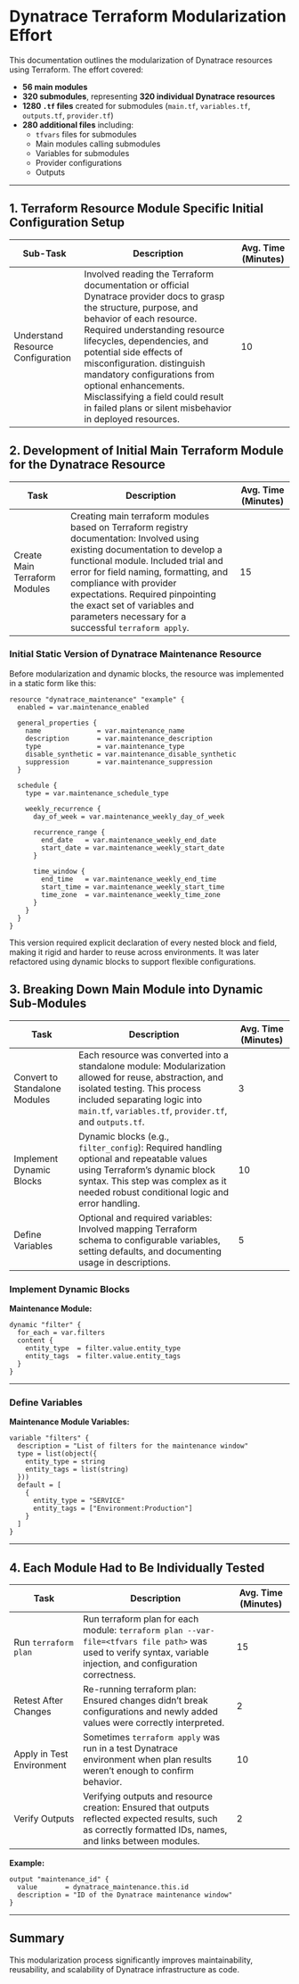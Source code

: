 # Dynatrace Terraform Modularization Effort

This documentation outlines the modularization of Dynatrace resources using Terraform. The effort covered:

- **56 main modules**
- **320 submodules**, representing **320 individual Dynatrace resources**
- **1280 `.tf` files** created for submodules (`main.tf`, `variables.tf`, `outputs.tf`, `provider.tf`)
- **280 additional files** including:
  - `tfvars` files for submodules
  - Main modules calling submodules
  - Variables for submodules
  - Provider configurations
  - Outputs

---

## 1. Terraform Resource Module Specific Initial Configuration Setup

| Sub-Task | Description | Avg. Time (Minutes) |
|----------|-------------|---------------------|
| Understand Resource Configuration | Involved reading the Terraform documentation or official Dynatrace provider docs to grasp the structure, purpose, and behavior of each resource. Required understanding resource lifecycles, dependencies, and potential side effects of misconfiguration. distinguish mandatory configurations from optional enhancements. Misclassifying a field could result in failed plans or silent misbehavior in deployed resources. | 10 |





## 2. Development of Initial Main Terraform Module for the Dynatrace Resource

| Task | Description | Avg. Time (Minutes) |
|------|-------------|---------------------|
| Create Main Terraform Modules | Creating main terraform modules based on Terraform registry documentation: Involved using existing documentation to develop a functional module. Included trial and error for field naming, formatting, and compliance with provider expectations. Required pinpointing the exact set of variables and parameters necessary for a successful `terraform apply`.  | 15 |

###  Initial Static Version of Dynatrace Maintenance Resource

Before modularization and dynamic blocks, the resource was implemented in a static form like this:

```hcl
resource "dynatrace_maintenance" "example" {
  enabled = var.maintenance_enabled

  general_properties {
    name              = var.maintenance_name
    description       = var.maintenance_description
    type              = var.maintenance_type
    disable_synthetic = var.maintenance_disable_synthetic
    suppression       = var.maintenance_suppression
  }

  schedule {
    type = var.maintenance_schedule_type

    weekly_recurrence {
      day_of_week = var.maintenance_weekly_day_of_week

      recurrence_range {
        end_date   = var.maintenance_weekly_end_date
        start_date = var.maintenance_weekly_start_date
      }

      time_window {
        end_time   = var.maintenance_weekly_end_time
        start_time = var.maintenance_weekly_start_time
        time_zone  = var.maintenance_weekly_time_zone
      }
    }
  }
}
```

This version required explicit declaration of every nested block and field, making it rigid and harder to reuse across environments. It was later refactored using dynamic blocks to support flexible configurations.



## 3. Breaking Down Main Module into Dynamic Sub-Modules

| Task | Description | Avg. Time (Minutes) |
|------|-------------|---------------------|
| Convert to Standalone Modules | Each resource was converted into a standalone module: Modularization allowed for reuse, abstraction, and isolated testing. This process included separating logic into `main.tf`, `variables.tf`, `provider.tf`, and `outputs.tf`. | 3 |
| Implement Dynamic Blocks | Dynamic blocks (e.g., `filter_config`): Required handling optional and repeatable values using Terraform’s dynamic block syntax. This step was complex as it needed robust conditional logic and error handling. | 10 |
| Define Variables | Optional and required variables: Involved mapping Terraform schema to configurable variables, setting defaults, and documenting usage in descriptions. | 5 |

###  Implement Dynamic Blocks



**Maintenance Module:**
```hcl
dynamic "filter" {
  for_each = var.filters
  content {
    entity_type  = filter.value.entity_type
    entity_tags  = filter.value.entity_tags
  }
}
```

---

###  Define Variables


**Maintenance Module Variables:**
```hcl
variable "filters" {
  description = "List of filters for the maintenance window"
  type = list(object({
    entity_type = string
    entity_tags = list(string)
  }))
  default = [
    {
      entity_type = "SERVICE"
      entity_tags = ["Environment:Production"]
    }
  ]
}
```

---

## 4. Each Module Had to Be Individually Tested

| Task | Description | Avg. Time (Minutes) |
|------|-------------|---------------------|
| Run `terraform plan` | Run terraform plan for each module: `terraform plan --var-file=<tfvars file path>` was used to verify syntax, variable injection, and configuration correctness. | 15 |
| Retest After Changes | Re-running terraform plan: Ensured changes didn’t break configurations and newly added values were correctly interpreted. | 2 |
| Apply in Test Environment | Sometimes `terraform apply` was run in a test Dynatrace environment when plan results weren’t enough to confirm behavior. | 10 |
| Verify Outputs | Verifying outputs and resource creation: Ensured that outputs reflected expected results, such as correctly formatted IDs, names, and links between modules. | 2 |

**Example:**
```hcl
output "maintenance_id" {
  value       = dynatrace_maintenance.this.id
  description = "ID of the Dynatrace maintenance window"
}
```

---

## Summary

This modularization process significantly improves maintainability, reusability, and scalability of Dynatrace infrastructure as code.

